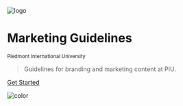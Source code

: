 <!-- _coverpage.md -->

![logo](_media/logo.svg)

# Marketing Guidelines
<small>Piedmont International University</small>

> Guidelines for branding and marketing content at PIU.  

[Get Started](#piedmont-international-university-marketing-guidelines)

<!-- background color -->

![color](#102648)